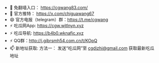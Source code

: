 - 👋 免翻墙入口： https://cgwang83.com/
- 💞️ 官方推特：   https://x.com/chiguawang67
- 😄 官方电报（telegram）群：https://t.me/cgwang
- ⚡ 吃瓜网App: https://cgw.wjtlnyn.xyz
- ⚡ 吃瓜导航: https://b4b0.wknafjc.xyz 
- ⚡ QQ群：http://j.gibrsmh54.com.cn/t/KOpQ
- 📫 新地址获取:
方法一： 发送“吃瓜网”至 cgdizhi@gmail.com 获取最新吃瓜地址



<!---
chiguawang2/chiguawang2 is a ✨ special ✨ repository because its `README.md` (this file) appears on your GitHub profile.
You can click the Preview link to take a look at your changes.
--->
